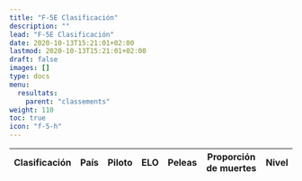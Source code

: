 ```yaml
---
title: "F-5E Clasificación"
description: ""
lead: "F-5E Clasificación"
date: 2020-10-13T15:21:01+02:00
lastmod: 2020-10-13T15:21:01+02:00
draft: false
images: []
type: docs
menu:
  resultats:
    parent: "classements"
weight: 110
toc: true
icon: "f-5-h"
---
```


<!-- Flag icons -->
<link href="https://cdnjs.cloudflare.com/ajax/libs/flag-icon-css/6.6.6/css/flag-icons.min.css" rel="stylesheet">

<div class="table-responsive">
<table
  id="table"
  data-toggle="table"
  data-search="true"
  data-data-type="text"
  data-pagination="true"
  data-page-size="25"
  data-response-handler="responseHandler"
  data-url="/data/en/elodf_1v1_classement_F5E_elo.json">
  <thead>
    <tr>
      <th data-field="Classement" data-sortable="true">Clasificación</th>
      <th data-field="Country" data-sortable="true">País</th>
      <th data-field="Player">Piloto</th>
      <th data-field="ELO" data-sortable="true">ELO</th>
      <th data-field="Combats" data-sortable="true">Peleas</th>
      <th data-field="Kill ratio" data-sortable="true">Proporción de muertes</th>
      <th data-field="LVL" data-sortable="true">Nivel</th>
    </tr>
  </thead>
</table>
</div>

<script>
  function responseHandler(res) {
    return JSON.parse(res)
  }
</script>
<link rel="stylesheet" href="https://unpkg.com/bootstrap-table@1.20.1/dist/bootstrap-table.min.css">
<script src="https://cdn.jsdelivr.net/npm/jquery/dist/jquery.min.js"></script>
<script src="https://unpkg.com/bootstrap-table@1.20.1/dist/bootstrap-table.min.js"></script>
